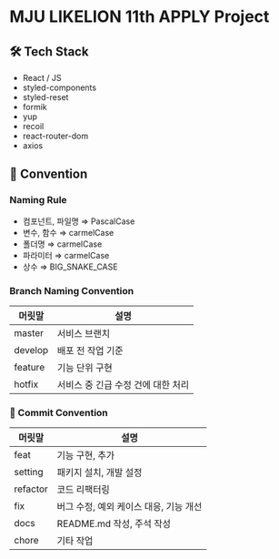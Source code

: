 # MJU LIKELION 11th APPLY Project

## 🛠 Tech Stack

- React / JS
- styled-components
- styled-reset
- formik
- yup
- recoil
- react-router-dom
- axios

## 📠 Convention

### Naming Rule

- 컴포넌트, 파일명 ⇒ PascalCase
- 변수, 함수 ⇒ carmelCase
- 폴더명 ⇒ carmelCase
- 파라미터 ⇒ carmelCase
- 상수 ⇒ BIG_SNAKE_CASE

### Branch Naming Convention

| 머릿말  | 설명                               |
| ------- | ---------------------------------- |
| master  | 서비스 브랜치                      |
| develop | 배포 전 작업 기준                  |
| feature | 기능 단위 구현                     |
| hotfix  | 서비스 중 긴급 수정 건에 대한 처리 |

### 🤝 Commit Convention

| 머릿말   | 설명                                   |
| -------- | -------------------------------------- |
| feat     | 기능 구현, 추가                        |
| setting  | 패키지 설치, 개발 설정                 |
| refactor | 코드 리팩터링                          |
| fix      | 버그 수정, 예외 케이스 대응, 기능 개선 |
| docs     | README.md 작성, 주석 작성              |
| chore    | 기타 작업                              |
